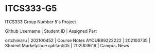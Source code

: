 # ITCS333-G5
ITCS333 Group Number 5's Project

Github Username | Student ID | Assigned Part 

ortchimaru | 202100452 | Course Notes 
AYOUB99222222 |  202100735 | Student Marketplace
qahtan505 | 202003619 | Campus News